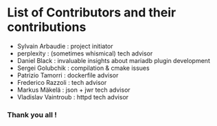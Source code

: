 # List of Contributors and their contributions
* Sylvain Arbaudie : project initiator
* perplexity : (sometimes whismical) tech advisor
* Daniel Black : invaluable insights about mariadb plugin development
* Sergei Golubchik : compilation & cmake issues
* Patrizio Tamorri : dockerfile advisor
* Frederico Razzoli : tech advisor
* Markus Mäkelä : json + jwr tech advisor
* Vladislav Vaintroub : httpd tech advisor

### Thank you all !

